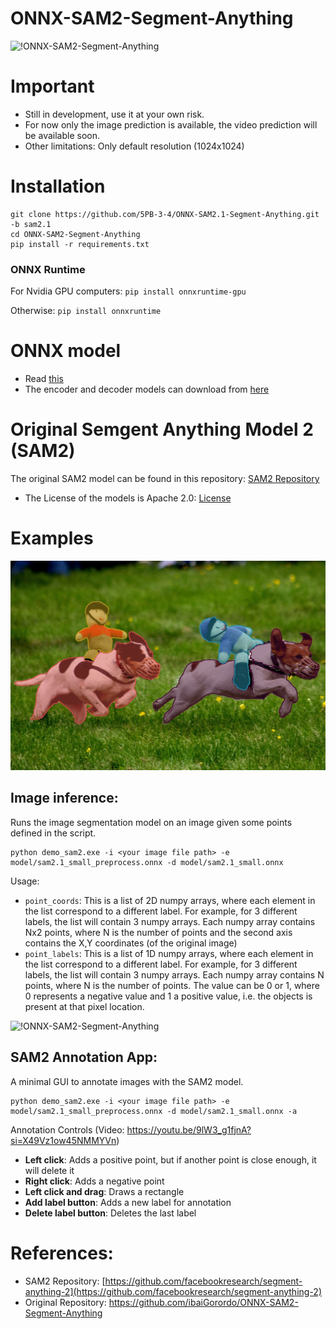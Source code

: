 # ONNX-SAM2-Segment-Anything
![!ONNX-SAM2-Segment-Anything](https://github.com/ibaiGorordo/ONNX-SAM2-Segment-Anything/raw/main/doc/img/sam2_mask_with_boxes.png)

# Important
- Still in development, use it at your own risk.
- For now only the image prediction is available, the video prediction will be available soon.
- Other limitations: Only default resolution (1024x1024)

# Installation
```shell
git clone https://github.com/5PB-3-4/ONNX-SAM2.1-Segment-Anything.git -b sam2.1
cd ONNX-SAM2-Segment-Anything
pip install -r requirements.txt
```
### ONNX Runtime
For Nvidia GPU computers:
`pip install onnxruntime-gpu`

Otherwise:
`pip install onnxruntime`

# ONNX model
- Read [this](https://github.com/ibaiGorordo/ONNX-SAM2-Segment-Anything/issues/18)
- The encoder and decoder models can download from [here](https://huggingface.co/rectlabel/segment-anything-onnx-models/tree/main)

# Original Semgent Anything Model 2 (SAM2)
The original SAM2 model can be found in this repository: [SAM2 Repository](https://github.com/facebookresearch/segment-anything-2)
- The License of the models is Apache 2.0: [License](https://github.com/facebookresearch/segment-anything-2/blob/main/LICENSE)

# Examples

![!ONNX-SAM2-Segment-Anything-iMAGE](https://github.com/ibaiGorordo/ONNX-SAM2-Segment-Anything/raw/main/doc/img/sam2_masked_img.jpg)

## **Image inference**:
Runs the image segmentation model on an image given some points defined in the script.
 ```shell
 python demo_sam2.exe -i <your image file path> -e model/sam2.1_small_preprocess.onnx -d model/sam2.1_small.onnx
 ```

Usage:
- `point_coords`: This is a list of 2D numpy arrays, where each element in the list correspond to a different label. For example, for 3 different labels, the list will contain 3 numpy arrays. Each numpy array contains Nx2 points, where N is the number of points and the second axis contains the X,Y coordinates (of the original image)
- `point_labels`: This is a list of 1D numpy arrays, where each element in the list correspond to a different label. For example, for 3 different labels, the list will contain 3 numpy arrays. Each numpy array contains N points, where N is the number of points. The value can be 0 or 1, where 0 represents a negative value and 1 a positive value, i.e. the objects is present at that pixel location.


![!ONNX-SAM2-Segment-Anything](https://github.com/ibaiGorordo/ONNX-SAM2-Segment-Anything/raw/main/doc/img/sam2_annotation.gif)
## **SAM2 Annotation App**:
A minimal GUI to annotate images with the SAM2 model.
 ```shell
python demo_sam2.exe -i <your image file path> -e model/sam2.1_small_preprocess.onnx -d model/sam2.1_small.onnx -a
 ```
Annotation Controls (Video: https://youtu.be/9lW3_g1fjnA?si=X49Vz1ow45NMMYVn)
- **Left click**: Adds a positive point, but if another point is close enough, it will delete it
- **Right click**: Adds a negative point
- **Left click and drag**: Draws a rectangle
- **Add label button**: Adds a new label for annotation
- **Delete label button**: Deletes the last label

# References:
* SAM2 Repository: [https://github.com/facebookresearch/segment-anything-2](https://github.com/facebookresearch/segment-anything-2)
* Original Repository: https://github.com/ibaiGorordo/ONNX-SAM2-Segment-Anything

